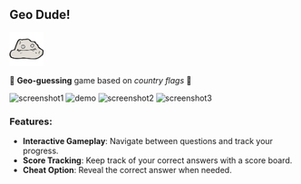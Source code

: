 ## Geo Dude! 

<img src="./app/src/main/res/drawable-hdpi/ic_logo.png" alt="logo" width="60" />

🏁 **Geo-guessing** game based on *country flags* 🏁

<p align="left">
	<img src="https://github.com/eesuhn/GeoDude/assets/102596628/f3f1b4d9-ac4c-447b-ad08-8051fe771fb3" alt="screenshot1" width="200" />
	<img src="https://github.com/eesuhn/GeoDude/assets/102596628/1652a28f-3b93-499c-92e9-b26983aa8cda" alt="demo" width="200" />
	<img src="https://github.com/eesuhn/GeoDude/assets/102596628/c9bc3f83-1acc-4ed8-9fdd-87414f9cd052" alt="screenshot2" width="200" />
	<img src="https://github.com/eesuhn/GeoDude/assets/102596628/3f8595cd-6ae3-47b0-a63b-b02308fe1a2e" alt="screenshot3" width="200" />
</p>

### Features:
- **Interactive Gameplay**: Navigate between questions and track your progress.
- **Score Tracking**: Keep track of your correct answers with a score board.
- **Cheat Option**: Reveal the correct answer when needed.
